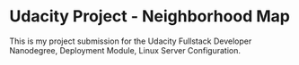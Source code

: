 # Udacity Project - Neighborhood Map

This is my project submission for the Udacity Fullstack Developer Nanodegree, Deployment Module, Linux Server Configuration.